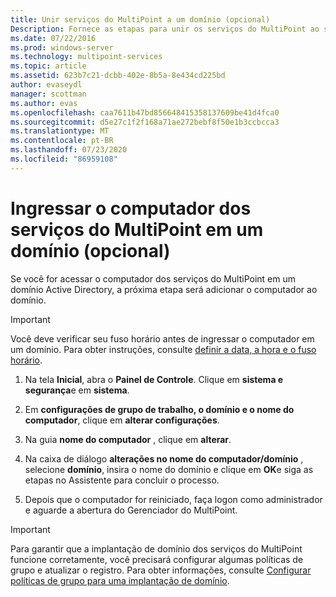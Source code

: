 ```yaml
---
title: Unir serviços do MultiPoint a um domínio (opcional)
Description: Fornece as etapas para unir os serviços do MultiPoint ao seu domínio
ms.date: 07/22/2016
ms.prod: windows-server
ms.technology: multipoint-services
ms.topic: article
ms.assetid: 623b7c21-dcbb-402e-8b5a-8e434cd225bd
author: evaseydl
manager: scottman
ms.author: evas
ms.openlocfilehash: caa7611b47bd856648415358137609be41d4fca0
ms.sourcegitcommit: d5e27c1f2f168a71ae272bebf8f50e1b3ccbcca3
ms.translationtype: MT
ms.contentlocale: pt-BR
ms.lasthandoff: 07/23/2020
ms.locfileid: "86959108"
---
```

# <a name="join-the-multipoint-services-computer-to-a-domain-optional"></a>Ingressar o computador dos serviços do MultiPoint em um domínio (opcional)
Se você for acessar o computador dos serviços do MultiPoint em um domínio Active Directory, a próxima etapa será adicionar o computador ao domínio.  
  
> [!IMPORTANT]  
> Você deve verificar seu fuso horário antes de ingressar o computador em um domínio. Para obter instruções, consulte [definir a data, a hora e o fuso horário](Set-the-date--time--and-time-zone.md).  
   
1.  Na tela **Inicial**, abra o **Painel de Controle**. Clique em **sistema e segurança**e em **sistema**.  
  
2.  Em **configurações de grupo de trabalho, o domínio e o nome do computador**, clique em **alterar configurações**.  
  
3.  Na guia **nome do computador** , clique em **alterar**.  
  
4.  Na caixa de diálogo **alterações no nome do computador/domínio** , selecione **domínio**, insira o nome do domínio e clique em **OK**e siga as etapas no Assistente para concluir o processo.  
  
5.  Depois que o computador for reiniciado, faça logon como administrador e aguarde a abertura do Gerenciador do MultiPoint.  
  
> [!IMPORTANT]  
> Para garantir que a implantação de domínio dos serviços do MultiPoint funcione corretamente, você precisará configurar algumas políticas de grupo e atualizar o registro. Para obter informações, consulte [Configurar políticas de grupo para uma implantação de domínio](/previous-versions/windows/it-pro/windows-server-2012-R2-and-2012/dn265982(v=ws.11)).  
